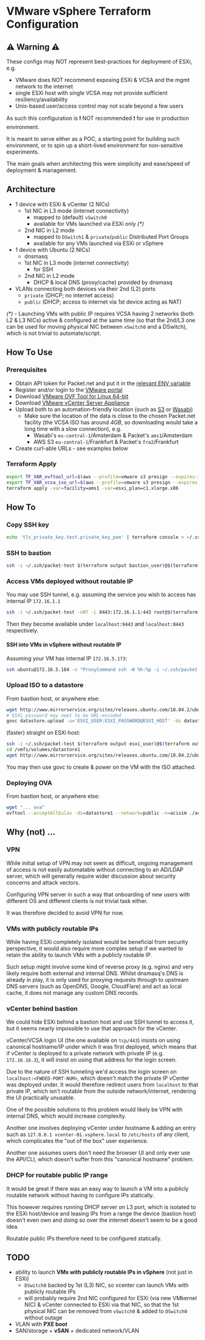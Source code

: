 # VMware vSphere Terraform Configuration

## ⚠️ Warning ⚠️

These configs may NOT represent best-practices for deployment of ESXi, e.g.

 - VMware does NOT recommend exposing ESXi & VCSA and the mgmt network to the internet
 - single ESXi host with single VCSA may not provide sufficient resiliency/availability
 - Unix-based user/access control may not scale beyond a few users

As such this configuration is ❗️ NOT recommended ❗️ for use in production environment.

It is meant to serve either as a POC, a starting point for building such environment,
or to spin up a short-lived environment for non-sensitive experiments.

The main goals when architecting this were simplicity
and ease/speed of deployment & management.

## Architecture

 - 1 device with ESXi & vCenter (2 NICs)
   - 1st NIC in L3 mode (internet connectivity)
     - mapped to (default) `vSwitch0`
     - available for VMs launched via ESXi only _(*)_
   - 2nd NIC in L2 mode
     - mapped to `DSwitch1` & `private`/`public` Distributed Port Groups
     - available for any VMs launched via ESXi or vSphere
 - 1 device with Ubuntu (2 NICs)
   - dnsmasq
   - 1st NIC in L3 mode (internet connectivity)
     - for SSH
   - 2nd NIC in L2 mode
     - DHCP & local DNS (proxy/cache) provided by dnsmasq
 - VLANs connecting both devices via their 2nd (L2) ports
   - `private` (DHCP; no internet access)
   - `public` (DHCP; access to internet via 1st device acting as NAT)

_(*)_ - Launching VMs with public IP requires VCSA having 2 networks (both L2 & L3 NICs)
	active & configured at the same time (so that the 2nd/L3 one can be used for moving
	physical NIC between `vSwitch0` and a DSwitch), which is not trivial to automate/script.

## How To Use

### Prerequisites

- Obtain API token for Packet.net and put it in the [relevant ENV variable](https://www.terraform.io/docs/providers/packet/#auth_token)
- Register and/or login to the [VMware portal](https://my.vmware.com/web/vmware/login)
- Download [VMware OVF Tool for Linux 64-bit](https://my.vmware.com/group/vmware/details?downloadGroup=OVFTOOL410&productId=353)
- Download [VMware vCenter Server Appliance](https://my.vmware.com/group/vmware/details?downloadGroup=VC67U1B&productId=742&rPId=31320)
- Upload both to an automation-friendly location (such as [S3](https://aws.amazon.com/s3/) or [Wasabi](https://wasabi.com/))
  - Make sure the location of the data is close to the chosen Packet.net facility
  	(the VCSA ISO has around *4GB*, so downloading would take a long time with a slow connection), e.g.
    - Wasabi's `eu-central-1`/Amsterdam & Packet's `ams1`/Amsterdam
    - AWS S3 `eu-central-1`/Frankfurt & Packet's `fra2`/Frankfurt
- Create curl-able URLs - see examples below

### Terraform Apply

```sh
export TF_VAR_ovftool_url=$(aws --profile=vmware s3 presign --expires-in=7200 s3://S3_BUCKET_NAME/vmware-ovftool/VMware-ovftool-4.3.0-7948156-lin.x86_64.bundle)
export TF_VAR_vcsa_iso_url=$(aws --profile=vmware s3 presign --expires-in=7200 s3://S3_BUCKET_NAME/vmware-vsphere/VMware-VCSA-all-6.7.0-11726888.iso)
terraform apply -var=facility=ams1 -var=esxi_plan=c1.xlarge.x86
```

## How To

### Copy SSH key

```sh
echo 'tls_private_key.test.private_key_pem' | terraform console > ~/.ssh/packet-test
```

### SSH to bastion

```sh
ssh -i ~/.ssh/packet-test $(terraform output bastion_user)@$(terraform output bastion_host)
```

### Access VMs deployed without routable IP

You may use SSH tunnel, e.g. assuming the service you wish to access has internal IP `172.16.1.1`

```sh
ssh -i ~/.ssh/packet-test -nNT -L 8443:172.16.1.1:443 root@$(terraform output bastion_host)
```

Then they become available under `localhost:9443` and `localhost:8443` respectively.

#### SSH into VMs in vSphere without routable IP

Assuming your VM has internal IP `172.16.5.173`:

```sh
ssh ubuntu@172.16.5.184 -o "ProxyCommand ssh -W %h:%p -i ~/.ssh/packet-test $(terraform output bastion_user)@$(terraform output bastion_host)"
```

### Upload ISO to a datastore

From bastion host, or anywhere else:

```sh
wget http://www.mirrorservice.org/sites/releases.ubuntu.com/18.04.2/ubuntu-18.04.2-live-server-amd64.iso
# ESXi password may neet to be URL-encoded
govc datastore.upload -u='ESXI_USER:ESXI_PASSWORD@ESXI_HOST' -ds datastore1 -k=true ./ubuntu-18.04.2-live-server-amd64.iso ./ubuntu-18.04.2-live-server-amd64.iso
```

(faster) straight on ESXi host:

```sh
ssh -i ~/.ssh/packet-test $(terraform output esxi_user)@$(terraform output esxi_host)
cd /vmfs/volumes/datastore1
wget http://www.mirrorservice.org/sites/releases.ubuntu.com/18.04.2/ubuntu-18.04.2-live-server-amd64.iso
```

You may then use govc to create & power on the VM with the ISO attached.

### Deploying OVA

From bastion host, or anywhere else:

```sh
wget "... ova"
ovftool --acceptAllEulas -ds=datastore1 --network=public -n=acisim ./acisim-4.0-3d.ova vi://<VCENTER_IP>/TfDatacenter/host/<ESXI_IP>
```

## Why (not) ...

### VPN

While initial setup of VPN may not seem as difficult, ongoing management of access
is not easily automatable without connecting to an AD/LDAP server, which
will generally require wider discussion about security concerns and attack vectors.

Configuring VPN server in such a way that onboarding of new users with different OS
and different clients is not trivial task either.

It was therefore decided to avoid VPN for now.

### VMs with publicly routable IPs

While having ESXi completely isolated would be beneficial from security perspective,
it would also require more complex setup if we wanted to retain the ability
to launch VMs with a publicly routable IP.

Such setup might involve some kind of reverse proxy (e.g. nginx) and very likely
require both external and internal DNS. Whilst dnsmasq's DNS is already in play,
it is only used for proxying requests through to upstream DNS servers
(such as OpenDNS, Google, CloudFlare) and act as local cache,
it does not manage any custom DNS records.

### vCenter behind bastion

We could hide ESXi behind a bastion host and use SSH tunnel to access it,
but it seems nearly impossible to use that approach for the vCenter.

vCenter/VCSA login UI (the one available on `tcp/443`) insists on using
canonical hostname/IP under which it was first deployed, which means
that if vCenter is deployed to a private network with private IP
(e.g. `172.16.16.3`), it will insist on using that address for the login screen.

Due to the nature of SSH tunneling we'd access the login screen on
`localhost:<FWDED-PORT-NUM>`, which doesn't match the private IP
vCenter was deployed under. It would therefore redirect users from `localhost`
to that private IP, which isn't routable from the outside network/internet,
rendering the UI practically unusable.

One of the possible solutions to this problem would likely be VPN
with internal DNS, which would increase complexity.

Another one involves deploying vCenter under hostname & adding an entry such as
`127.0.0.1 vcenter-01.vsphere.local` to `/etc/hosts` of any client, which complicates
the "out of the box" user experience.

Another one assumes users don't need the browser UI and only ever use
the API/CLI, which doesn't suffer from this "canonical hostname" problem.

### DHCP for routable public IP range

It would be great if there was an easy way to launch a VM into
a publicly routable network without having to configure IPs statically.

This however requires running DHCP server on L3 port, which is isolated
to the ESXi host/device and leasing IPs from a range the device (bastion host)
doesn't even own and doing so over the internet doesn't seem to be a good idea.

Routable public IPs therefore need to be configured statically.

## TODO

- ability to launch **VMs with publicly routable IPs in vSphere** (not just in ESXi)
  - `DSwitch0` backed by 1st (L3) NIC, so vcenter can launch VMs with publicly routable IPs
  - will probably require 2nd NIC configured for ESXi (via new VMkernel NIC)
    & vCenter connected to ESXi via that NIC, so that the 1st physical NIC can be removed
    from `vSwitch0` & added to `DSwitch0` without outage
- VLAN with **PXE boot**
- SAN/storage + **vSAN** + dedicated network/VLAN
